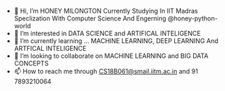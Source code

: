 - 👋 Hi, I’m  HONEY MILONGTON   Currently Studying In IIT Madras Speclization With Computer Science And Engerning @honey-python-world
- 👀 I’m interested in DATA SCIENCE and ARTIFICAL INTELIGENCE 
- 🌱 I’m currently learning ... MACHINE LEARNING, DEEP LEARNING And ARTFICAL INTELIGENCE
- 💞️ I’m looking to collaborate on MACHINE LEARNING and BIG DATA CONCEPTS
- 📫 How to reach me  through CS18B061@smail.iitm.ac.in and 91 7893210064

<!---
honey-python-world/honey-python-world is a ✨ special ✨ repository because its `README.md` (this file) appears on your GitHub profile.
You can click the Preview link to take a look at your changes.
--->
